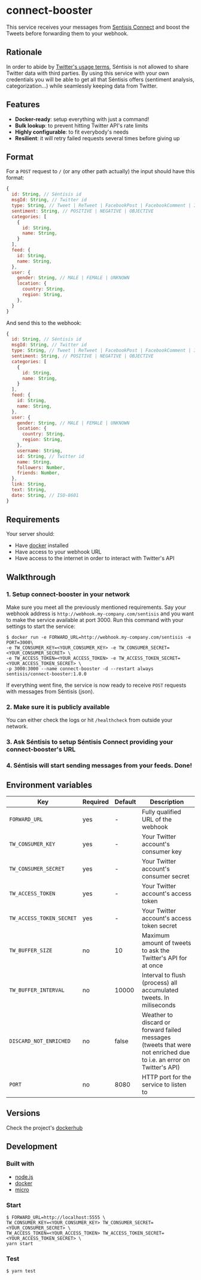 # connect-booster

This service receives your messages from [Sentisis Connect](http://learning.sentisis.io/sentisis-connect/introduccion-a-sentisis-connect) and boost the Tweets before forwarding them to your webhook.

## Rationale

In order to abide by [Twitter's usage terms](https://developer.twitter.com/en/developer-terms/agreement-and-policy.html), Séntisis is not allowed to share Twitter data with third parties. By using this service with your own credentials you will be able to get all that Séntisis offers (sentiment analysis, categorization...) while seamlessly keeping data from Twitter.  

## Features

* **Docker-ready**: setup everything with just a command!
* **Bulk lookup**: to prevent hitting Twitter API's rate limits
* **Highly configurable**: to fit everybody's needs
* **Resilient**: it will retry failed requests several times before giving up

## Format

For a `POST` request to `/` (or any other path actually) the input should have this format:

```javascript
{
  id: String, // Séntisis id
  msgId: String, // Twitter id 
  type: String, // Tweet | ReTweet | FacebookPost | FacebookComment | InstagramPost | InstagramComment | YoutubeVideo | YoutubeComment
  sentiment: String, // POSITIVE | NEGATIVE | OBJECTIVE
  categories: [
    {
      id: String,
      name: String,
    }
  ],
  feed: {
    id: String,
    name: String,
  },
  user: {
    gender: String, // MALE | FEMALE | UNKNOWN
    location: {
      country: String,
      region: String,
    },
  }
}
```

And send this to the webhook:

```javascript
{
  id: String, // Séntisis id
  msgId: String, // Twitter id 
  type: String, // Tweet | ReTweet | FacebookPost | FacebookComment | InstagramPost | InstagramComment | YoutubeVideo | YoutubeComment
  sentiment: String, // POSITIVE | NEGATIVE | OBJECTIVE
  categories: [
    {
      id: String,
      name: String,
    }
  ],
  feed: {
    id: String,
    name: String,
  },
  user: {
    gender: String, // MALE | FEMALE | UNKNOWN
    location: {
      country: String,
      region: String,
    },
    username: String,
    id: String, // Twitter id
    name: String,
    followers: Number,
    friends: Number,
  },
  link: String,
  text: String,
  date: String, // ISO-8601
}
```

## Requirements

Your server should:
* Have [docker](https://www.docker.com/) installed
* Have access to your webhook URL
* Have access to the internet in order to interact with Twitter's API

## Walkthrough

### 1. Setup connect-booster in your network

Make sure you meet all the previously mentioned requirements. Say your webhook address is `http://webhook.my-company.com/sentisis` and you want to make the service available at port 3000. Run this command with your settings to start the service:
```
$ docker run -e FORWARD_URL=http://webhook.my-company.com/sentisis -e PORT=3000\
-e TW_CONSUMER_KEY=<YOUR_CONSUMER_KEY> -e TW_CONSUMER_SECRET=<YOUR_CONSUMER_SECRET> \
-e TW_ACCESS_TOKEN=<YOUR_ACCESS_TOKEN> -e TW_ACCESS_TOKEN_SECRET=<YOUR_ACCESS_TOKEN_SECRET> \
-p 3000:3000 --name connect-booster -d --restart always sentisis/connect-booster:1.0.0
```

If everything went fine, the service is now ready to receive `POST` requests with messages from Séntisis (json).

### 2. Make sure it is publicly available

You can either check the logs or hit `/healthcheck` from outside your network.

### 3. Ask Séntisis to setup Séntisis Connect providing your connect-booster's URL

### 4. Séntisis will start sending messages from your feeds. Done!

## Environment variables

| Key                      | Required | Default | Description                                                                                                         |
| ------------------------ | -------- | ------- | ------------------------------------------------------------------------------------------------------------------- |
| `FORWARD_URL`            | yes      | -       | Fully qualified URL of the webhook                                                                                  |
| `TW_CONSUMER_KEY`        | yes      | -       | Your Twitter account's consumer key                                                                                 |
| `TW_CONSUMER_SECRET`     | yes      | -       | Your Twitter account's consumer secret                                                                              |
| `TW_ACCESS_TOKEN`        | yes      | -       | Your Twitter account's access token                                                                                 |
| `TW_ACCESS_TOKEN_SECRET` | yes      | -       | Your Twitter account's access token secret                                                                          |
| `TW_BUFFER_SIZE`         | no       | 10      | Maximum amount of tweets to ask the Twitter's API for at once                                                       |
| `TW_BUFFER_INTERVAL`     | no       | 10000   | Interval to flush (process) all accumulated tweets. In miliseconds                                                  |
| `DISCARD_NOT_ENRICHED`   | no       | false   | Weather to discard or forward failed messages (tweets that were not enriched due to i.e. an error on Twitter's API) |
| `PORT`                   | no       | 8080    | HTTP port for the service to listen to                                                                              |

## Versions

Check the project's [dockerhub](https://hub.docker.com/r/sentisis/connect-booster/tags/)

## Development

### Built with

* [node.js](https://nodejs.org/)
* [docker](https://www.docker.com/)
* [micro](https://github.com/zeit/micro)

### Start
```
$ FORWARD_URL=http://localhost:5555 \
TW_CONSUMER_KEY=<YOUR_CONSUMER_KEY> TW_CONSUMER_SECRET=<YOUR_CONSUMER_SECRET> \
TW_ACCESS_TOKEN=<YOUR_ACCESS_TOKEN> TW_ACCESS_TOKEN_SECRET=<YOUR_ACCESS_TOKEN_SECRET> \
yarn start
```

### Test
```
$ yarn test
```
